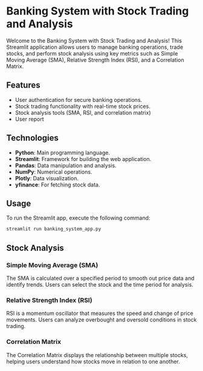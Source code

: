 # Banking System with Stock Trading and Analysis

Welcome to the Banking System with Stock Trading and Analysis! This Streamlit application allows users to manage banking operations, trade stocks, and perform stock analysis using key metrics such as Simple Moving Average (SMA), Relative Strength Index (RSI), and a Correlation Matrix.

## Features

- User authentication for secure banking operations.
- Stock trading functionality with real-time stock prices.
- Stock analysis tools (SMA, RSI, and correlation matrix)
- User report

## Technologies

- **Python**: Main programming language.
- **Streamlit**: Framework for building the web application.
- **Pandas**: Data manipulation and analysis.
- **NumPy**: Numerical operations.
- **Plotly**: Data visualization.
- **yfinance**: For fetching stock data.

## Usage

To run the Streamlit app, execute the following command:

```bash
streamlit run banking_system_app.py
```


## Stock Analysis

### Simple Moving Average (SMA)

The SMA is calculated over a specified period to smooth out price data and identify trends. Users can select the stock and the time period for analysis.

### Relative Strength Index (RSI)

RSI is a momentum oscillator that measures the speed and change of price movements. Users can analyze overbought and oversold conditions in stock trading.

### Correlation Matrix

The Correlation Matrix displays the relationship between multiple stocks, helping users understand how stocks move in relation to one another.
